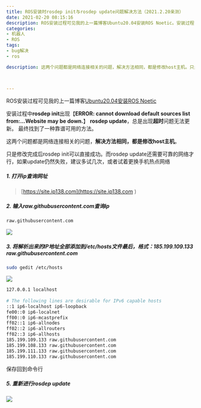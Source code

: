 ```yaml
---
title: ROS安装时rosdep init与rosdep update问题解决方法（2021.2.20亲测）
date: 2021-02-20 08:15:16
description: ROS安装过程可见我的上一篇博客Ubuntu20.04安装ROS Noetic。安装过程中rosdep init出现【ERROR: cannot download default sources list from:…Website may be down.】。rosdep update，总是出现超时问题无法更新。最终找到了一种靠谱可用的方法。
categories:
- 机器人
- ROS
tags:
- bug解决
- ros

description: 这两个问题都是网络连接相关的问题，解决方法相同，都是修改host主机。只是修改完成后rosdep init可以直接成功。而rosdep update还需要可靠的网络才行，如果update仍然失败，建议多试几次，或者试着更换手机热点网络...



---
```




ROS安装过程可见我的上一篇博客[Ubuntu20.04安装ROS Noetic](https://blog.csdn.net/weixin_44543463/article/details/113862391)

安装过程中**rosdep init**出现【**ERROR: cannot download default sources list from:…Website may be down.**】
**rosdep update**，总是出现**超时**问题无法更新。
最终找到了一种靠谱可用的方法。

这两个问题都是网络连接相关的问题，**解决方法相同，都是修改host主机**。

只是修改完成后rosdep init可以直接成功。而rosdep update还需要可靠的网络才行，如果update仍然失败，建议多试几次，或者试着更换手机热点网络
##### 1. 打开ip查询网址
> [https://site.ip138.com](https://site.ip138.com
> )
##### 2. 输入raw.githubusercontent.com查询ip
```bash
raw.githubusercontent.com
```
![](https://img-blog.csdnimg.cn/20210220080922104.png?x-oss-process=image/watermark,type_ZmFuZ3poZW5naGVpdGk,shadow_10,text_aHR0cHM6Ly9ibG9nLmNzZG4ubmV0L3dlaXhpbl80NDU0MzQ2Mw==,size_16,color_FFFFFF,t_70)
##### 3. 将解析出来的IP地址全部添加到/etc/hosts文件最后，格式：185.199.109.133 raw.githubusercontent.com
```bash
sudo gedit /etc/hosts
```
![](https://img-blog.csdnimg.cn/20210220081304582.png?x-oss-process=image/watermark,type_ZmFuZ3poZW5naGVpdGk,shadow_10,text_aHR0cHM6Ly9ibG9nLmNzZG4ubmV0L3dlaXhpbl80NDU0MzQ2Mw==,size_16,color_FFFFFF,t_70)
```bash
127.0.0.1 localhost
  
# The following lines are desirable for IPv6 capable hosts
::1 ip6-localhost ip6-loopback
fe00::0 ip6-localnet
ff00::0 ip6-mcastprefix
ff02::1 ip6-allnodes
ff02::2 ip6-allrouters
ff02::3 ip6-allhosts
185.199.109.133 raw.githubusercontent.com
185.199.108.133 raw.githubusercontent.com
185.199.111.133 raw.githubusercontent.com
185.199.110.133 raw.githubusercontent.com
```
保存回到命令行
##### 5. 重新进行rosdep update
![](https://img-blog.csdnimg.cn/20210220081443875.png?x-oss-process=image/watermark,type_ZmFuZ3poZW5naGVpdGk,shadow_10,text_aHR0cHM6Ly9ibG9nLmNzZG4ubmV0L3dlaXhpbl80NDU0MzQ2Mw==,size_16,color_FFFFFF,t_70)
